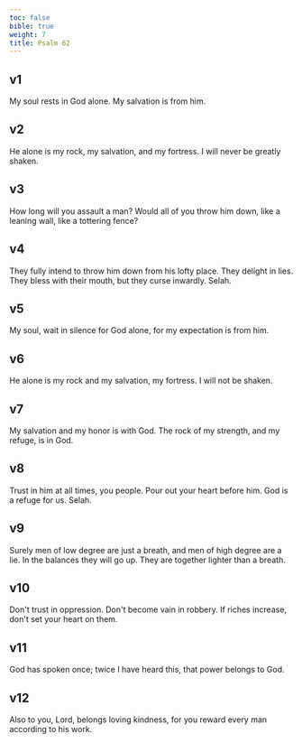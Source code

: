 ```yaml
---
toc: false
bible: true
weight: 7
title: Psalm 62
---
```




## v1 
My soul rests in God alone. My salvation is from him. 

## v2 
He alone is my rock, my salvation, and my fortress. I will never be greatly shaken. 

## v3 
How long will you assault a man? Would all of you throw him down, like a leaning wall, like a tottering fence? 

## v4 
They fully intend to throw him down from his lofty place. They delight in lies. They bless with their mouth, but they curse inwardly. Selah. 

## v5 
My soul, wait in silence for God alone, for my expectation is from him. 

## v6 
He alone is my rock and my salvation, my fortress. I will not be shaken. 

## v7 
My salvation and my honor is with God. The rock of my strength, and my refuge, is in God. 

## v8 
Trust in him at all times, you people. Pour out your heart before him. God is a refuge for us. Selah. 

## v9 
Surely men of low degree are just a breath, and men of high degree are a lie. In the balances they will go up. They are together lighter than a breath. 

## v10 
Don't trust in oppression. Don't become vain in robbery. If riches increase, don't set your heart on them. 

## v11 
God has spoken once; twice I have heard this, that power belongs to God. 

## v12 
Also to you, Lord, belongs loving kindness, for you reward every man according to his work.
